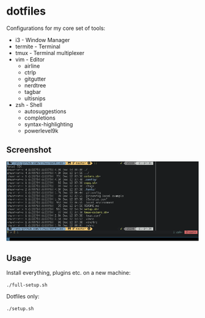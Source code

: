 # dotfiles

Configurations for my core set of tools:

* i3 - Window Manager
* termite - Terminal
* tmux - Terminal multiplexer
* vim - Editor
    * airline
    * ctrlp
    * gitgutter
    * nerdtree
    * tagbar
    * ultisnips
* zsh - Shell
    * autosuggestions
    * completions
    * syntax-highlighting
    * powerlevel9k

## Screenshot

![Screenshot](dotfiles.png)

## Usage

Install everything, plugins etc. on a new machine:

`./full-setup.sh`

Dotfiles only:

`./setup.sh`


